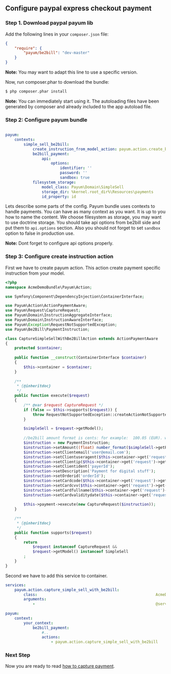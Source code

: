 ## Configure paypal express checkout payment

### Step 1. Download paypal payum lib

Add the following lines in your `composer.json` file:

```json
{
    "require": {
        "payum/be2bill": "dev-master"
    }
}
```

**Note:** You may want to adapt this line to use a specific version.

Now, run composer.phar to download the bundle:

```bash
$ php composer.phar install
```

**Note:** You can immediately start using it. The autoloading files have been generated by composer and already included to the app autoload file.

### Step 2: Configure payum bundle

```yaml

payum:
    contexts:
        simple_sell_be2bill:
            create_instruction_from_model_action: payum.action.create_be2bill_instruction_from_simple_sell
            be2bill_payment:
                api:
                    options:
                        identifier: ''
                        password: ''
                        sandbox: true
            filesystem_storage:
                model_class: Payum\Domain\SimpleSell
                storage_dir: %kernel.root_dir%\Resources\payments
                id_property: id
```

Lets describe some parts of the config. 
Payum bundle uses contexts to handle payments. 
You can have as many context as you want.
It is up to you how to name the content. 
We choose filesystem as storage, you may want to use doctrine storage.
You should take api options from be2bill side and put them to `api.options` section. 
Also you should not forget to set `sandbox` option to false in production use. 

**Note:** Dont forget to configure api options properly. 

### Step 3: Configure create instruction action

First we have to create payum action. This action create payment specific instruction from your model. 

```php
<?php
namespace AcmeDemoBundle\Payum\Action;

use Symfony\Component\DependencyInjection\ContainerInterface;

use Payum\Action\ActionPaymentAware;
use Payum\Request\CaptureRequest;
use Payum\Domain\InstructionAggregateInterface;
use Payum\Domain\InstructionAwareInterface;
use Payum\Exception\RequestNotSupportedException;
use Payum\Be2Bill\PaymentInstruction;

class CaptureSimpleSellWithBe2BillAction extends ActionPaymentAware 
{
    protected $container;
    
    public function __construct(ContainerInterface $container)
    {
        $this->container = $container;
    }
    
    /**
     * {@inheritdoc}
     */
    public function execute($request)
    {
        /** @var $request CaptureRequest */
        if (false == $this->supports($request)) {
            throw RequestNotSupportedException::createActionNotSupported($this, $request);
        }

        $simpleSell = $request->getModel();
        
        //be2bill amount format is cents: for example:  100.05 (EUR). will be 10005.
        $instruction = new PaymentInstruction;
        $instruction->setAmount((float) number_format($simpleSell->getPrice(), 2) * 100);
        $instruction->setClientemail('user@email.com');
        $instruction->setClientuseragent($this->container->get('request')->headers->get('User-Agent', 'Unknown'));
        $instruction->setClientip($this->container->get('request')->getClientIp());
        $instruction->setClientident('payerId');
        $instruction->setDescription('Payment for digital stuff');
        $instruction->setOrderid('orderId');
        $instruction->setCardcode($this->container->get('request')->get('cardNumber'));
        $instruction->setCardcvv($this->container->get('request')->get('cardCvv'));
        $instruction->setCardfullname($this->container->get('request')->get('cardFullname'));
        $instruction->setCardvaliditydate($this->container->get('request')->get('cardValiditydate'));
        
        $this->payment->execute(new CaptureRequest($instruction));
    }

    /**
     * {@inheritdoc}
     */
    public function supports($request)
    {
        return
            $request instanceof CaptureRequest &&
            $request->getModel() instanceof SimpleSell
        ;
    }
}
```

Second we have to add this service to container.

```yaml
services:
    payum.action.capture_simple_sell_with_be2bill:
        class:                                                    AcmeDemoBundle\Payum\Action\CaptureSimpleSellWithBe2BillAction
        arguments:
            -                                                     @service_container
            
payum:
    context:
        your_context:
            be2bill_payment:
                #..
                actions:
                    - payum.action.capture_simple_sell_with_be2bill
```

### Next Step

Now you are ready to read [how to capture payment](capture_payment.md).